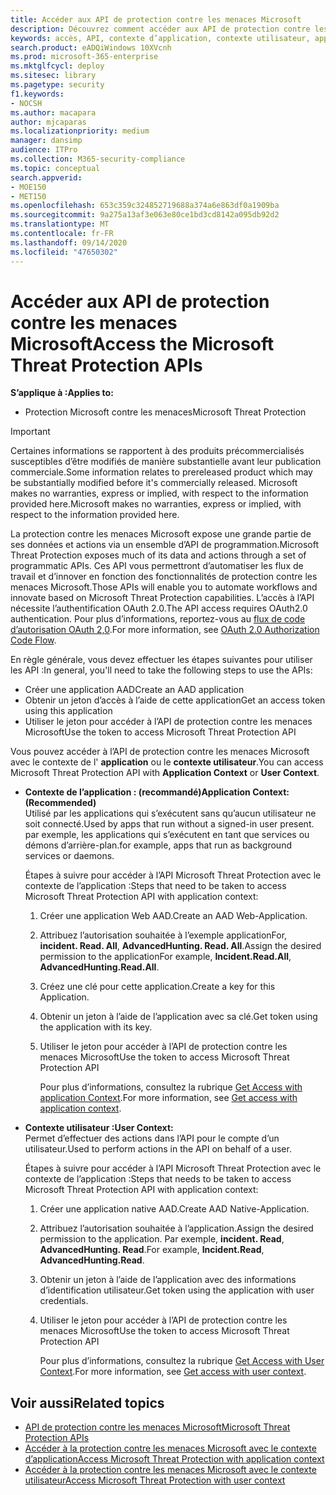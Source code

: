```yaml
---
title: Accéder aux API de protection contre les menaces Microsoft
description: Découvrez comment accéder aux API de protection contre les menaces Microsoft
keywords: accès, API, contexte d’application, contexte utilisateur, application AAD, jeton d’accès
search.product: eADQiWindows 10XVcnh
ms.prod: microsoft-365-enterprise
ms.mktglfcycl: deploy
ms.sitesec: library
ms.pagetype: security
f1.keywords:
- NOCSH
ms.author: macapara
author: mjcaparas
ms.localizationpriority: medium
manager: dansimp
audience: ITPro
ms.collection: M365-security-compliance
ms.topic: conceptual
search.appverid:
- MOE150
- MET150
ms.openlocfilehash: 653c359c324852719688a374a6e863df0a1909ba
ms.sourcegitcommit: 9a275a13af3e063e80ce1bd3cd8142a095db92d2
ms.translationtype: MT
ms.contentlocale: fr-FR
ms.lasthandoff: 09/14/2020
ms.locfileid: "47650302"
---
```

# <a name="access-the-microsoft-threat-protection-apis"></a><span data-ttu-id="71b09-104">Accéder aux API de protection contre les menaces Microsoft</span><span class="sxs-lookup"><span data-stu-id="71b09-104">Access the Microsoft Threat Protection APIs</span></span>

<span data-ttu-id="71b09-105">**S’applique à :**</span><span class="sxs-lookup"><span data-stu-id="71b09-105">**Applies to:**</span></span>
- <span data-ttu-id="71b09-106">Protection Microsoft contre les menaces</span><span class="sxs-lookup"><span data-stu-id="71b09-106">Microsoft Threat Protection</span></span>

>[!IMPORTANT] 
><span data-ttu-id="71b09-107">Certaines informations se rapportent à des produits précommercialisés susceptibles d’être modifiés de manière substantielle avant leur publication commerciale.</span><span class="sxs-lookup"><span data-stu-id="71b09-107">Some information relates to prereleased product which may be substantially modified before it's commercially released.</span></span> <span data-ttu-id="71b09-108">Microsoft makes no warranties, express or implied, with respect to the information provided here.</span><span class="sxs-lookup"><span data-stu-id="71b09-108">Microsoft makes no warranties, express or implied, with respect to the information provided here.</span></span>


 <span data-ttu-id="71b09-109">La protection contre les menaces Microsoft expose une grande partie de ses données et actions via un ensemble d’API de programmation.</span><span class="sxs-lookup"><span data-stu-id="71b09-109">Microsoft Threat Protection exposes much of its data and actions through a set of programmatic APIs.</span></span> <span data-ttu-id="71b09-110">Ces API vous permettront d’automatiser les flux de travail et d’innover en fonction des fonctionnalités de protection contre les menaces Microsoft.</span><span class="sxs-lookup"><span data-stu-id="71b09-110">Those APIs will enable you to automate workflows and innovate based on  Microsoft Threat Protection capabilities.</span></span> <span data-ttu-id="71b09-111">L’accès à l’API nécessite l’authentification OAuth 2.0.</span><span class="sxs-lookup"><span data-stu-id="71b09-111">The API access requires OAuth2.0 authentication.</span></span> <span data-ttu-id="71b09-112">Pour plus d’informations, reportez-vous au [flux de code d’autorisation OAuth 2,0](https://docs.microsoft.com/azure/active-directory/develop/active-directory-v2-protocols-oauth-code).</span><span class="sxs-lookup"><span data-stu-id="71b09-112">For more information, see [OAuth 2.0 Authorization Code Flow](https://docs.microsoft.com/azure/active-directory/develop/active-directory-v2-protocols-oauth-code).</span></span>


<span data-ttu-id="71b09-113">En règle générale, vous devez effectuer les étapes suivantes pour utiliser les API :</span><span class="sxs-lookup"><span data-stu-id="71b09-113">In general, you'll need to take the following steps to use the APIs:</span></span>
- <span data-ttu-id="71b09-114">Créer une application AAD</span><span class="sxs-lookup"><span data-stu-id="71b09-114">Create an AAD application</span></span>
- <span data-ttu-id="71b09-115">Obtenir un jeton d’accès à l’aide de cette application</span><span class="sxs-lookup"><span data-stu-id="71b09-115">Get an access token using this application</span></span>
- <span data-ttu-id="71b09-116">Utiliser le jeton pour accéder à l’API de protection contre les menaces Microsoft</span><span class="sxs-lookup"><span data-stu-id="71b09-116">Use the token to access  Microsoft Threat Protection API</span></span>


<span data-ttu-id="71b09-117">Vous pouvez accéder à l’API de protection contre les menaces Microsoft avec le contexte de l' **application** ou le **contexte utilisateur**.</span><span class="sxs-lookup"><span data-stu-id="71b09-117">You can access  Microsoft Threat Protection API with **Application Context** or **User Context**.</span></span>

- <span data-ttu-id="71b09-118">**Contexte de l’application : (recommandé)**</span><span class="sxs-lookup"><span data-stu-id="71b09-118">**Application Context: (Recommended)**</span></span> <br>
    <span data-ttu-id="71b09-119">Utilisé par les applications qui s’exécutent sans qu’aucun utilisateur ne soit connecté.</span><span class="sxs-lookup"><span data-stu-id="71b09-119">Used by apps that run without a signed-in user present.</span></span> <span data-ttu-id="71b09-120">par exemple, les applications qui s’exécutent en tant que services ou démons d’arrière-plan.</span><span class="sxs-lookup"><span data-stu-id="71b09-120">for example, apps that run as background services or daemons.</span></span>

    <span data-ttu-id="71b09-121">Étapes à suivre pour accéder à l’API Microsoft Threat Protection avec le contexte de l’application :</span><span class="sxs-lookup"><span data-stu-id="71b09-121">Steps that need to be taken to access  Microsoft Threat Protection API with application context:</span></span>

  1. <span data-ttu-id="71b09-122">Créer une application Web AAD.</span><span class="sxs-lookup"><span data-stu-id="71b09-122">Create an AAD Web-Application.</span></span>
  2. <span data-ttu-id="71b09-123">Attribuez l’autorisation souhaitée à l’exemple applicationFor, **incident. Read. All**, **AdvancedHunting. Read. All**.</span><span class="sxs-lookup"><span data-stu-id="71b09-123">Assign the desired permission to the applicationFor example, **Incident.Read.All**, **AdvancedHunting.Read.All**.</span></span> 
  3. <span data-ttu-id="71b09-124">Créez une clé pour cette application.</span><span class="sxs-lookup"><span data-stu-id="71b09-124">Create a key for this Application.</span></span>
  4. <span data-ttu-id="71b09-125">Obtenir un jeton à l’aide de l’application avec sa clé.</span><span class="sxs-lookup"><span data-stu-id="71b09-125">Get token using the application with its key.</span></span>
  5. <span data-ttu-id="71b09-126">Utiliser le jeton pour accéder à l’API de protection contre les menaces Microsoft</span><span class="sxs-lookup"><span data-stu-id="71b09-126">Use the token to access  Microsoft Threat Protection API</span></span>

     <span data-ttu-id="71b09-127">Pour plus d’informations, consultez la rubrique [Get Access with application Context](api-create-app-web.md).</span><span class="sxs-lookup"><span data-stu-id="71b09-127">For more information, see [Get access with application context](api-create-app-web.md).</span></span>


- <span data-ttu-id="71b09-128">**Contexte utilisateur :**</span><span class="sxs-lookup"><span data-stu-id="71b09-128">**User Context:**</span></span> <br>
    <span data-ttu-id="71b09-129">Permet d’effectuer des actions dans l’API pour le compte d’un utilisateur.</span><span class="sxs-lookup"><span data-stu-id="71b09-129">Used to perform actions in the API on behalf of a user.</span></span>

    <span data-ttu-id="71b09-130">Étapes à suivre pour accéder à l’API Microsoft Threat Protection avec le contexte de l’application :</span><span class="sxs-lookup"><span data-stu-id="71b09-130">Steps that needs to be taken to access  Microsoft Threat Protection API with application context:</span></span>
  1. <span data-ttu-id="71b09-131">Créer une application native AAD.</span><span class="sxs-lookup"><span data-stu-id="71b09-131">Create AAD Native-Application.</span></span>
  2. <span data-ttu-id="71b09-132">Attribuez l’autorisation souhaitée à l’application.</span><span class="sxs-lookup"><span data-stu-id="71b09-132">Assign the desired permission to the application.</span></span> <span data-ttu-id="71b09-133">Par exemple, **incident. Read**, **AdvancedHunting. Read**.</span><span class="sxs-lookup"><span data-stu-id="71b09-133">For example, **Incident.Read**, **AdvancedHunting.Read**.</span></span>
  3. <span data-ttu-id="71b09-134">Obtenir un jeton à l’aide de l’application avec des informations d’identification utilisateur.</span><span class="sxs-lookup"><span data-stu-id="71b09-134">Get token using the application with user credentials.</span></span>
  4. <span data-ttu-id="71b09-135">Utiliser le jeton pour accéder à l’API de protection contre les menaces Microsoft</span><span class="sxs-lookup"><span data-stu-id="71b09-135">Use the token to access  Microsoft Threat Protection API</span></span>

     <span data-ttu-id="71b09-136">Pour plus d’informations, consultez la rubrique [Get Access with User Context](api-create-app-user-context.md).</span><span class="sxs-lookup"><span data-stu-id="71b09-136">For more information, see [Get access with user context](api-create-app-user-context.md).</span></span>


## <a name="related-topics"></a><span data-ttu-id="71b09-137">Voir aussi</span><span class="sxs-lookup"><span data-stu-id="71b09-137">Related topics</span></span>
- [<span data-ttu-id="71b09-138">API de protection contre les menaces Microsoft</span><span class="sxs-lookup"><span data-stu-id="71b09-138">Microsoft Threat Protection APIs</span></span>](api-supported.md)
- [<span data-ttu-id="71b09-139">Accéder à la protection contre les menaces Microsoft avec le contexte d’application</span><span class="sxs-lookup"><span data-stu-id="71b09-139">Access  Microsoft Threat Protection with application context</span></span>](api-create-app-web.md)
- [<span data-ttu-id="71b09-140">Accéder à la protection contre les menaces Microsoft avec le contexte utilisateur</span><span class="sxs-lookup"><span data-stu-id="71b09-140">Access  Microsoft Threat Protection with user context</span></span>](api-create-app-user-context.md)
